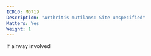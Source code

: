 ```yaml
---
ICD10: M0719
Description: "Arthritis mutilans: Site unspecified"
Matters: Yes
Weight: 1
---
```

If airway involved
